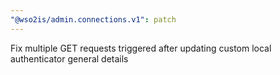 ```yaml
---
"@wso2is/admin.connections.v1": patch
---
```


Fix multiple GET requests triggered after updating custom local authenticator general details
